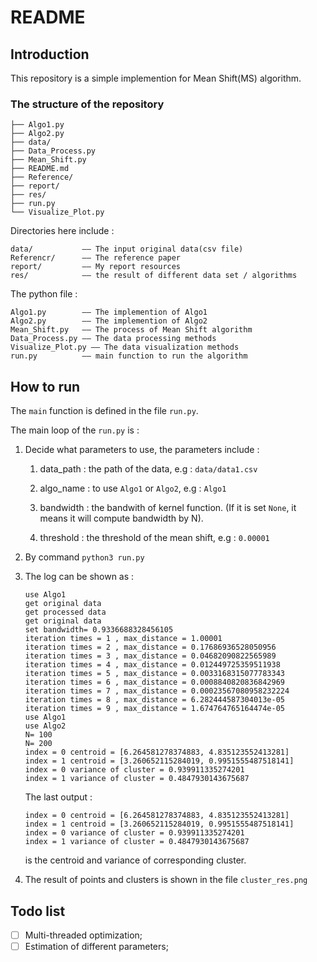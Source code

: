 # README

## Introduction

This repository is a simple implemention for Mean Shift(MS) algorithm.

### The structure of the repository 

```
├── Algo1.py
├── Algo2.py
├── data/
├── Data_Process.py
├── Mean_Shift.py
├── README.md
├── Reference/
├── report/
├── res/
├── run.py
└── Visualize_Plot.py
```

Directories here include :

```log
data/			—— The input original data(csv file)
Referencr/		—— The reference paper
report/			—— My report resources
res/			—— the result of different data set / algorithms
```

The python file :

```
Algo1.py		—— The implemention of Algo1
Algo2.py		—— The implemention of Algo2
Mean_Shift.py	—— The process of Mean Shift algorithm
Data_Process.py	—— The data processing methods
Visualize_Plot.py —— The data visualization methods
run.py			—— main function to run the algorithm
```

## How to run

The `main` function is defined in the file `run.py`. 

The main loop of the `run.py` is :

1. Decide what parameters to use, the parameters include : 

   1. data_path : the path of the data, e.g : `data/data1.csv` 

   2. algo_name : to use `Algo1` or `Algo2`, e.g : `Algo1`

   3. bandwidth : the bandwith of kernel function. (If it is set `None`, it means it will compute bandwidth by N).

   4. threshold : the threshold of the mean shift, e.g : `0.00001`

2. By command `python3 run.py` 

3. The log can be shown as :

   ```
   use Algo1
   get original data
   get processed data
   get original data
   set bandwidth= 0.9336688328456105
   iteration times = 1 , max_distance = 1.00001
   iteration times = 2 , max_distance = 0.17686936528050956
   iteration times = 3 , max_distance = 0.04682090822565989
   iteration times = 4 , max_distance = 0.012449725359511938
   iteration times = 5 , max_distance = 0.0033168315077783343
   iteration times = 6 , max_distance = 0.0008840820836842969
   iteration times = 7 , max_distance = 0.00023567080958232224
   iteration times = 8 , max_distance = 6.282444587304013e-05
   iteration times = 9 , max_distance = 1.674764765164474e-05
   use Algo1
   use Algo2
   N= 100
   N= 200
   index = 0 centroid = [6.264581278374883, 4.835123552413281]
   index = 1 centroid = [3.260652115284019, 0.9951555487518141]
   index = 0 variance of cluster = 0.939911335274201
   index = 1 variance of cluster = 0.4847930143675687
   ```

   The last output : 

   ```
   index = 0 centroid = [6.264581278374883, 4.835123552413281]
   index = 1 centroid = [3.260652115284019, 0.9951555487518141]
   index = 0 variance of cluster = 0.939911335274201
   index = 1 variance of cluster = 0.4847930143675687
   ```

   is the centroid and variance of corresponding cluster.

4. The result of points and clusters is shown in the file `cluster_res.png`

## Todo list

- [ ] Multi-threaded optimization;
- [ ] Estimation of different parameters;